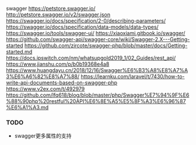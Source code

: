 swagger
https://petstore.swagger.io/
http://petstore.swagger.io/v2/swagger.json
https://swagger.io/docs/specification/2-0/describing-parameters/
https://swagger.io/docs/specification/data-models/data-types/
https://swagger.io/tools/swagger-ui/
https://xiaoxiami.gitbook.io/swagger/
https://github.com/swagger-api/swagger-core/wiki/Swagger-2.X---Getting-started
https://github.com/zircote/swagger-php/blob/master/docs/Getting-started.md
https://docs.ipswitch.com/nm/whatsupgold2019_1/02_Guides/rest_api/
https://www.jianshu.com/p/b0b19368e4a8
https://www.huangdayu.cn/2018/12/16/Swagger%E6%B3%A8%E8%A7%A3%E6%A6%82%E8%A7%88/
https://learnku.com/laravel/t/7430/how-to-write-api-documents-based-on-swagger-php
https://www.v2ex.com/t/492979
https://github.com/lfq618/blog/blob/master/php/Swagger%E7%94%9F%E6%88%90php%20restful%20API%E6%8E%A5%E5%8F%A3%E6%96%87%E6%A1%A3.md

### TODO
- swagger更多属性的支持
